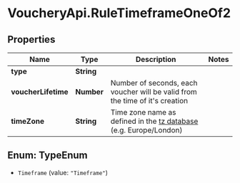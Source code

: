 # VoucheryApi.RuleTimeframeOneOf2

## Properties

Name | Type | Description | Notes
------------ | ------------- | ------------- | -------------
**type** | **String** |  | 
**voucherLifetime** | **Number** | Number of seconds, each voucher will be valid from the time of it&#39;s creation | 
**timeZone** | **String** | Time zone name as defined in the [tz database](http://www.iana.org/time-zones) (e.g. Europe/London) | 



## Enum: TypeEnum


* `Timeframe` (value: `"Timeframe"`)





